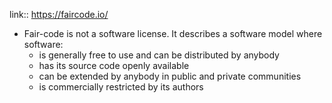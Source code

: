 link:: https://faircode.io/

- Fair-code is not a software license. It describes a software model where software:
	- is generally free to use and can be distributed by anybody
	- has its source code openly available
	- can be extended by anybody in public and private communities
	- is commercially restricted by its authors